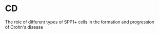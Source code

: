 # CD
The role of different types of SPP1+ cells in the formation and progression of Crohn's disease
